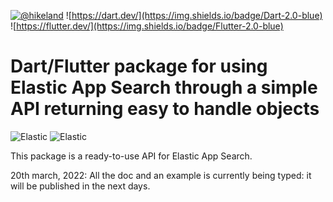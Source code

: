 [![@hikeland](https://img.shields.io/twitter/follow/hikeland?label=Hikeland&style=social)](https://twitter.com/hikeland)
![https://dart.dev/](https://img.shields.io/badge/Dart-2.0-blue)
![https://flutter.dev/](https://img.shields.io/badge/Flutter-2.0-blue)

# Dart/Flutter package for using Elastic App Search through a simple API returning easy to handle objects

![Elastic](https://raw.githubusercontent.com/julienlebren/elastic_app_search/main/assets/logo_light.png#gh-light-mode-only)
![Elastic](https://raw.githubusercontent.com/julienlebren/elastic_app_search/main/assets/logo_dark.png#gh-dark-mode-only)

This package is a ready-to-use API for Elastic App Search.

20th march, 2022:
All the doc and an example is currently being typed: it will be published in the next days.